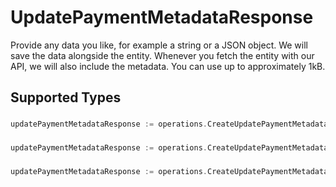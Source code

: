 # UpdatePaymentMetadataResponse

Provide any data you like, for example a string or a JSON object. We will save the data alongside the entity. Whenever
you fetch the entity with our API, we will also include the metadata. You can use up to approximately 1kB.


## Supported Types

### 

```go
updatePaymentMetadataResponse := operations.CreateUpdatePaymentMetadataResponseStr(string{/* values here */})
```

### 

```go
updatePaymentMetadataResponse := operations.CreateUpdatePaymentMetadataResponseMapOfAny(map[string]any{/* values here */})
```

### 

```go
updatePaymentMetadataResponse := operations.CreateUpdatePaymentMetadataResponseArrayOfStr([]string{/* values here */})
```

